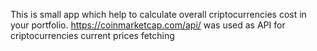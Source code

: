 This is small app which help to calculate overall criptocurrencies cost in your portfolio.
https://coinmarketcap.com/api/ was used as API for criptocurrencies current prices fetching
